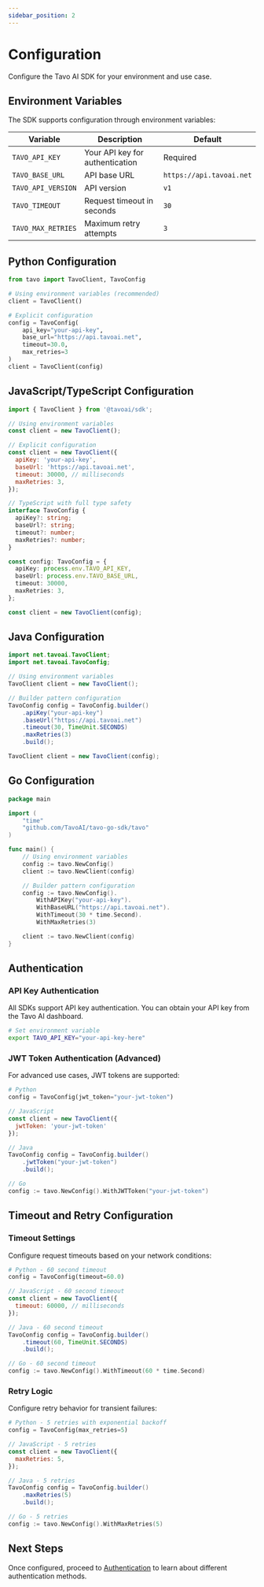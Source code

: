 ```yaml
---
sidebar_position: 2
---
```


# Configuration

Configure the Tavo AI SDK for your environment and use case.

## Environment Variables

The SDK supports configuration through environment variables:

| Variable | Description | Default |
|----------|-------------|---------|
| `TAVO_API_KEY` | Your API key for authentication | Required |
| `TAVO_BASE_URL` | API base URL | `https://api.tavoai.net` |
| `TAVO_API_VERSION` | API version | `v1` |
| `TAVO_TIMEOUT` | Request timeout in seconds | `30` |
| `TAVO_MAX_RETRIES` | Maximum retry attempts | `3` |

## Python Configuration

```python
from tavo import TavoClient, TavoConfig

# Using environment variables (recommended)
client = TavoClient()

# Explicit configuration
config = TavoConfig(
    api_key="your-api-key",
    base_url="https://api.tavoai.net",
    timeout=30.0,
    max_retries=3
)
client = TavoClient(config)
```

## JavaScript/TypeScript Configuration

```javascript
import { TavoClient } from '@tavoai/sdk';

// Using environment variables
const client = new TavoClient();

// Explicit configuration
const client = new TavoClient({
  apiKey: 'your-api-key',
  baseUrl: 'https://api.tavoai.net',
  timeout: 30000, // milliseconds
  maxRetries: 3,
});
```

```typescript
// TypeScript with full type safety
interface TavoConfig {
  apiKey?: string;
  baseUrl?: string;
  timeout?: number;
  maxRetries?: number;
}

const config: TavoConfig = {
  apiKey: process.env.TAVO_API_KEY,
  baseUrl: process.env.TAVO_BASE_URL,
  timeout: 30000,
  maxRetries: 3,
};

const client = new TavoClient(config);
```

## Java Configuration

```java
import net.tavoai.TavoClient;
import net.tavoai.TavoConfig;

// Using environment variables
TavoClient client = new TavoClient();

// Builder pattern configuration
TavoConfig config = TavoConfig.builder()
    .apiKey("your-api-key")
    .baseUrl("https://api.tavoai.net")
    .timeout(30, TimeUnit.SECONDS)
    .maxRetries(3)
    .build();

TavoClient client = new TavoClient(config);
```

## Go Configuration

```go
package main

import (
    "time"
    "github.com/TavoAI/tavo-go-sdk/tavo"
)

func main() {
    // Using environment variables
    config := tavo.NewConfig()
    client := tavo.NewClient(config)

    // Builder pattern configuration
    config := tavo.NewConfig().
        WithAPIKey("your-api-key").
        WithBaseURL("https://api.tavoai.net").
        WithTimeout(30 * time.Second).
        WithMaxRetries(3)

    client := tavo.NewClient(config)
}
```

## Authentication

### API Key Authentication

All SDKs support API key authentication. You can obtain your API key from the Tavo AI dashboard.

```bash
# Set environment variable
export TAVO_API_KEY="your-api-key-here"
```

### JWT Token Authentication (Advanced)

For advanced use cases, JWT tokens are supported:

```python
# Python
config = TavoConfig(jwt_token="your-jwt-token")
```

```javascript
// JavaScript
const client = new TavoClient({
  jwtToken: 'your-jwt-token'
});
```

```java
// Java
TavoConfig config = TavoConfig.builder()
    .jwtToken("your-jwt-token")
    .build();
```

```go
// Go
config := tavo.NewConfig().WithJWTToken("your-jwt-token")
```

## Timeout and Retry Configuration

### Timeout Settings

Configure request timeouts based on your network conditions:

```python
# Python - 60 second timeout
config = TavoConfig(timeout=60.0)
```

```javascript
// JavaScript - 60 second timeout
const client = new TavoClient({
  timeout: 60000, // milliseconds
});
```

```java
// Java - 60 second timeout
TavoConfig config = TavoConfig.builder()
    .timeout(60, TimeUnit.SECONDS)
    .build();
```

```go
// Go - 60 second timeout
config := tavo.NewConfig().WithTimeout(60 * time.Second)
```

### Retry Logic

Configure retry behavior for transient failures:

```python
# Python - 5 retries with exponential backoff
config = TavoConfig(max_retries=5)
```

```javascript
// JavaScript - 5 retries
const client = new TavoClient({
  maxRetries: 5,
});
```

```java
// Java - 5 retries
TavoConfig config = TavoConfig.builder()
    .maxRetries(5)
    .build();
```

```go
// Go - 5 retries
config := tavo.NewConfig().WithMaxRetries(5)
```

## Next Steps

Once configured, proceed to [Authentication](./authentication) to learn about different authentication methods.